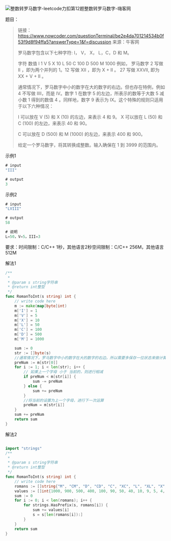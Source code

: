 

![整数转罗马数字-leetcode力扣第12题整数转罗马数字-嗨客网](https://haicoder.net/uploads/pic/datastruct/common-algorithm/15_%E6%95%B4%E6%95%B0%E8%BD%AC%E7%BD%97%E9%A9%AC%E6%95%B0%E5%AD%97.png)

题目：

> 链接：https://www.nowcoder.com/questionTerminal/be2e4da701214534b0f53f9d8f94ffa5?answerType=1&f=discussion
> 来源：牛客网
>
> 
>
> 罗马数字包含以下七种字符: I， V， X， L，C，D 和 M。
>
>  字符     数值
>  I       1
>  V       5
>  X       10
>  L       50
>  C       100
>  D       500
>  M       1000
>  例如， 罗马数字 2 写做 II ，即为两个并列的 1。12 写做 XII ，即为 X + II 。 27 写做 XXVII, 即为 XX + V + II 。
>
>  通常情况下，罗马数字中小的数字在大的数字的右边。但也存在特例，例如 4 不写做 IIII，而是 IV。数字 1 在数字 5 的左边，所表示的数等于大数 5 减小数 1 得到的数值 4 。同样地，数字 9 表示为 IX。这个特殊的规则只适用于以下六种情况：
>
>  I 可以放在 V (5) 和 X (10) 的左边，来表示 4 和 9。
>  X 可以放在 L (50) 和 C (100) 的左边，来表示 40 和 90。 
>
>   C 可以放在 D (500) 和 M (1000) 的左边，来表示 400 和 900。 
>
>   
>  
>
>  给定一个罗马数字，将其转换成整数。输入确保在 1 到 3999 的范围内。

示例1

```go
# input
"III"
```

```go
# output
3
```

示例2

```go
# input
"LVIII"
```

```go
# output
58
```

```go
# 说明
L=50，V=5，III=3
```

要求：时间限制：C/C++ 1秒，其他语言2秒空间限制：C/C++ 256M，其他语言512M

解法1

```go
/**
 *
 * @param s string字符串
 * @return int整型
 */
func RomanToInt(s string) int {
	// write code here
	m := make(map[byte]int)
	m['I'] = 1
	m['V'] = 5
	m['X'] = 10
	m['L'] = 50
	m['C'] = 100
	m['D'] = 500
	m['M'] = 1000

	sum := 0
	str := []byte(s)
	//通常情况下，罗马数字中小的数字在大的数字的右边。所以需要多保存一位状态来做计算,来判断做加法还是减法
	preNum := m[str[0]]
	for i := 1; i < len(str); i++ {
		// 如果上一个字母 小于 当前的，则进行相减
		if preNum < m[str[i]] {
			sum -= preNum
		} else {
			sum += preNum
		}
		//将当前的设置为上一个字母，进行下一次运算
		preNum = m[str[i]]
	}
	sum += preNum
	return sum
}
```

解法2

```go

import "strings"
/**
 *
 * @param s string字符串
 * @return int整型
 */
func RomanToInt(s string) int {
	// write code here
	romans := []string{"M", "CM", "D", "CD", "C", "XC", "L", "XL", "X", "IX", "V", "IV", "I"}
	values := []int{1000, 900, 500, 400, 100, 90, 50, 40, 10, 9, 5, 4, 1}
	sum := 0
	for i := 0; i < len(romans); i++ {
		for strings.HasPrefix(s, romans[i]) {
			sum += values[i]
			s = s[len(romans[i]):]
		}
	}
	return sum
}
```

